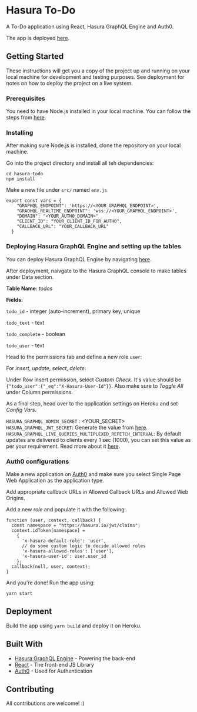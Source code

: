 # Hasura To-Do

A To-Do application using React, Hasura GraphQL Engine and Auth0.

The app is deployed [here](https://shraddhaag-todo-react.herokuapp.com/). 

## Getting Started

These instructions will get you a copy of the project up and running on your local machine for development and testing purposes. See deployment for notes on how to deploy the project on a live system.

### Prerequisites

You need to have Node.js installed in your local machine. You can follow the steps from [here](https://www.digitalocean.com/community/tutorials/how-to-install-node-js-on-ubuntu-18-04).

### Installing

After making sure Node.js is installed, clone the repository on your local machine. 

Go into the project directory and install all teh dependencies:

```
cd hasura-todo
npm install
```

Make a new file under `src/` named `env.js`

```
export const vars = {
    "GRAPHQL_ENDPOINT": 'https://<YOUR_GRAPHQL_ENDPOINT>',
    "GRAOHQL_REALTIME_ENDPOINT": 'wss://<YOUR_GRAPHQL_ENDPOINT>',
    "DOMAIN": "<YOUR_AUTH0_DOMAIN>"
    "CLIENT_ID": "YOUR_CLIENT_ID_FOR_AUTH0",
    "CALLBACK_URL": "YOUR_CALLBACK_URL"
  }
```

### Deploying Hasura GraphQL Engine and setting up the tables

You can deploy Hasura GraphQL Engine by navigating [here](https://hasura.io/learn/graphql/hasura/setup/).

After deployment, naivgate to the Hasura GraphQL console to make tables under Data section. 

**Table Name**: *todos*

**Fields**:

`todo_id` - integer (auto-increment), primary key, unique

`todo_text` - text

`todo_complete` - boolean

`todo_user` - text

Head to the permissions tab and define a new role `user`: 

For *insert*, *update*, *select*, *delete*:

Under Row insert permission, select *Custom Check*. It's value should be `{"todo_user":{"_eq":"X-Hasura-User-Id"}}`. Also make sure to *Toggle All* under Column permissions. 

As a final step, head over to the application settings on Heroku and set *Config Vars*. 

`HASURA_GRAPHQL_ADMIN_SECRET` : <YOUR_SECRET>
`HASURA_GRAPHQL_JWT_SECRET`: Generate the value from [here](https://hasura.io/jwt-config).
`HASURA_GRAPHQL_LIVE_QUERIES_MULTIPLEXED_REFETCH_INTERVAL`: By default updates are delivered to clients every 1 sec (1000), you can set this value as per your requirement. Read more about it [here](https://docs.hasura.io/1.0/graphql/manual/subscriptions/index.html#execution).


### Auth0 configurations

Make a new application on [Auth0](https://auth0.com/) and make sure you select Single Page Web Application as the application type. 

Add appropriate callback URLs in Allowed Callback URLs and Allowed Web Origins.

Add a new *role* and populate it with the following: 

```
function (user, context, callback) {
  const namespace = "https://hasura.io/jwt/claims";
  context.idToken[namespace] = 
    { 
      'x-hasura-default-role': 'user',
      // do some custom logic to decide allowed roles
      'x-hasura-allowed-roles': ['user'],
      'x-hasura-user-id': user.user_id
    };
  callback(null, user, context);
}
```

And you're done! Run the app using: 

```
yarn start
```
## Deployment

Build the app using `yarn build` and deploy it on Heroku.

## Built With

* [Hasura GraohQL Engine](https://hasura.io/) - Powering the back-end
* [React](https://reactjs.org/) - The front-end JS Library
* [Auth0](https://auth0.com/) - Used for Authentication

## Contributing

All contributions are welcome! :)



